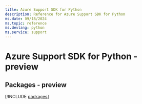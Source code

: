 ```yaml
---
title: Azure Support SDK for Python
description: Reference for Azure Support SDK for Python
ms.date: 09/18/2024
ms.topic: reference
ms.devlang: python
ms.service: support
---
```

# Azure Support SDK for Python - preview
## Packages - preview
[!INCLUDE [packages](support-index.md)]